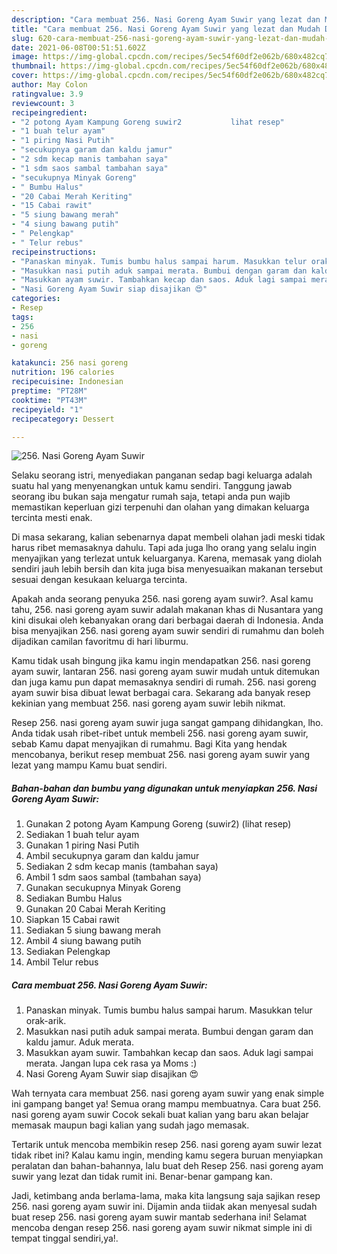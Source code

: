 ```yaml
---
description: "Cara membuat 256. Nasi Goreng Ayam Suwir yang lezat dan Mudah Dibuat"
title: "Cara membuat 256. Nasi Goreng Ayam Suwir yang lezat dan Mudah Dibuat"
slug: 620-cara-membuat-256-nasi-goreng-ayam-suwir-yang-lezat-dan-mudah-dibuat
date: 2021-06-08T00:51:51.602Z
image: https://img-global.cpcdn.com/recipes/5ec54f60df2e062b/680x482cq70/256-nasi-goreng-ayam-suwir-foto-resep-utama.jpg
thumbnail: https://img-global.cpcdn.com/recipes/5ec54f60df2e062b/680x482cq70/256-nasi-goreng-ayam-suwir-foto-resep-utama.jpg
cover: https://img-global.cpcdn.com/recipes/5ec54f60df2e062b/680x482cq70/256-nasi-goreng-ayam-suwir-foto-resep-utama.jpg
author: May Colon
ratingvalue: 3.9
reviewcount: 3
recipeingredient:
- "2 potong Ayam Kampung Goreng suwir2           lihat resep"
- "1 buah telur ayam"
- "1 piring Nasi Putih"
- "secukupnya garam dan kaldu jamur"
- "2 sdm kecap manis tambahan saya"
- "1 sdm saos sambal tambahan saya"
- "secukupnya Minyak Goreng"
- " Bumbu Halus"
- "20 Cabai Merah Keriting"
- "15 Cabai rawit"
- "5 siung bawang merah"
- "4 siung bawang putih"
- " Pelengkap"
- " Telur rebus"
recipeinstructions:
- "Panaskan minyak. Tumis bumbu halus sampai harum. Masukkan telur orak-arik."
- "Masukkan nasi putih aduk sampai merata. Bumbui dengan garam dan kaldu jamur. Aduk merata."
- "Masukkan ayam suwir. Tambahkan kecap dan saos. Aduk lagi sampai merata. Jangan lupa cek rasa ya Moms :)"
- "Nasi Goreng Ayam Suwir siap disajikan 😍"
categories:
- Resep
tags:
- 256
- nasi
- goreng

katakunci: 256 nasi goreng 
nutrition: 196 calories
recipecuisine: Indonesian
preptime: "PT28M"
cooktime: "PT43M"
recipeyield: "1"
recipecategory: Dessert

---
```



![256. Nasi Goreng Ayam Suwir](https://img-global.cpcdn.com/recipes/5ec54f60df2e062b/680x482cq70/256-nasi-goreng-ayam-suwir-foto-resep-utama.jpg)

Selaku seorang istri, menyediakan panganan sedap bagi keluarga adalah suatu hal yang menyenangkan untuk kamu sendiri. Tanggung jawab seorang ibu bukan saja mengatur rumah saja, tetapi anda pun wajib memastikan keperluan gizi terpenuhi dan olahan yang dimakan keluarga tercinta mesti enak.

Di masa  sekarang, kalian sebenarnya dapat membeli olahan jadi meski tidak harus ribet memasaknya dahulu. Tapi ada juga lho orang yang selalu ingin menyajikan yang terlezat untuk keluarganya. Karena, memasak yang diolah sendiri jauh lebih bersih dan kita juga bisa menyesuaikan makanan tersebut sesuai dengan kesukaan keluarga tercinta. 



Apakah anda seorang penyuka 256. nasi goreng ayam suwir?. Asal kamu tahu, 256. nasi goreng ayam suwir adalah makanan khas di Nusantara yang kini disukai oleh kebanyakan orang dari berbagai daerah di Indonesia. Anda bisa menyajikan 256. nasi goreng ayam suwir sendiri di rumahmu dan boleh dijadikan camilan favoritmu di hari liburmu.

Kamu tidak usah bingung jika kamu ingin mendapatkan 256. nasi goreng ayam suwir, lantaran 256. nasi goreng ayam suwir mudah untuk ditemukan dan juga kamu pun dapat memasaknya sendiri di rumah. 256. nasi goreng ayam suwir bisa dibuat lewat berbagai cara. Sekarang ada banyak resep kekinian yang membuat 256. nasi goreng ayam suwir lebih nikmat.

Resep 256. nasi goreng ayam suwir juga sangat gampang dihidangkan, lho. Anda tidak usah ribet-ribet untuk membeli 256. nasi goreng ayam suwir, sebab Kamu dapat menyajikan di rumahmu. Bagi Kita yang hendak mencobanya, berikut resep membuat 256. nasi goreng ayam suwir yang lezat yang mampu Kamu buat sendiri.

<!--inarticleads1-->

##### Bahan-bahan dan bumbu yang digunakan untuk menyiapkan 256. Nasi Goreng Ayam Suwir:

1. Gunakan 2 potong Ayam Kampung Goreng (suwir2)           (lihat resep)
1. Sediakan 1 buah telur ayam
1. Gunakan 1 piring Nasi Putih
1. Ambil secukupnya garam dan kaldu jamur
1. Sediakan 2 sdm kecap manis (tambahan saya)
1. Ambil 1 sdm saos sambal (tambahan saya)
1. Gunakan secukupnya Minyak Goreng
1. Sediakan  Bumbu Halus
1. Gunakan 20 Cabai Merah Keriting
1. Siapkan 15 Cabai rawit
1. Sediakan 5 siung bawang merah
1. Ambil 4 siung bawang putih
1. Sediakan  Pelengkap
1. Ambil  Telur rebus




<!--inarticleads2-->

##### Cara membuat 256. Nasi Goreng Ayam Suwir:

1. Panaskan minyak. Tumis bumbu halus sampai harum. Masukkan telur orak-arik.
1. Masukkan nasi putih aduk sampai merata. Bumbui dengan garam dan kaldu jamur. Aduk merata.
1. Masukkan ayam suwir. Tambahkan kecap dan saos. Aduk lagi sampai merata. Jangan lupa cek rasa ya Moms :)
1. Nasi Goreng Ayam Suwir siap disajikan 😍




Wah ternyata cara membuat 256. nasi goreng ayam suwir yang enak simple ini gampang banget ya! Semua orang mampu membuatnya. Cara buat 256. nasi goreng ayam suwir Cocok sekali buat kalian yang baru akan belajar memasak maupun bagi kalian yang sudah jago memasak.

Tertarik untuk mencoba membikin resep 256. nasi goreng ayam suwir lezat tidak ribet ini? Kalau kamu ingin, mending kamu segera buruan menyiapkan peralatan dan bahan-bahannya, lalu buat deh Resep 256. nasi goreng ayam suwir yang lezat dan tidak rumit ini. Benar-benar gampang kan. 

Jadi, ketimbang anda berlama-lama, maka kita langsung saja sajikan resep 256. nasi goreng ayam suwir ini. Dijamin anda tiidak akan menyesal sudah buat resep 256. nasi goreng ayam suwir mantab sederhana ini! Selamat mencoba dengan resep 256. nasi goreng ayam suwir nikmat simple ini di tempat tinggal sendiri,ya!.


